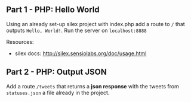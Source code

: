 ## Part 1 - PHP: Hello World
Using an already set-up silex project with index.php add a route to `/` that outputs `Hello, World!`. Run the server on `localhost:8888`

Resources:
* silex docs: http://silex.sensiolabs.org/doc/usage.html

## Part 2 - PHP: Output JSON
Add a route  `/tweets` that returns a **json response** with the tweets from `statuses.json` a file already in the project.
